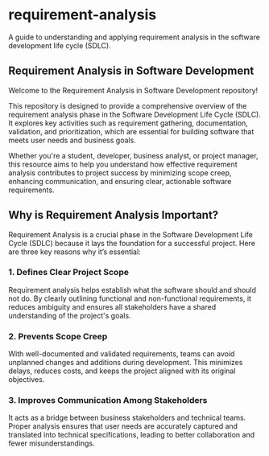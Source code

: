 # requirement-analysis
A guide to understanding and applying requirement analysis in the software development life cycle (SDLC).
## Requirement Analysis in Software Development

Welcome to the Requirement Analysis in Software Development repository!

This repository is designed to provide a comprehensive overview of the requirement analysis phase in the Software Development Life Cycle (SDLC). It explores key activities such as requirement gathering, documentation, validation, and prioritization, which are essential for building software that meets user needs and business goals.

Whether you're a student, developer, business analyst, or project manager, this resource aims to help you understand how effective requirement analysis contributes to project success by minimizing scope creep, enhancing communication, and ensuring clear, actionable software requirements.

## Why is Requirement Analysis Important?
Requirement Analysis is a crucial phase in the Software Development Life Cycle (SDLC) because it lays the foundation for a successful project. Here are three key reasons why it’s essential:

### 1. Defines Clear Project Scope
Requirement analysis helps establish what the software should and should not do. By clearly outlining functional and non-functional requirements, it reduces ambiguity and ensures all stakeholders have a shared understanding of the project's goals.

### 2. Prevents Scope Creep
With well-documented and validated requirements, teams can avoid unplanned changes and additions during development. This minimizes delays, reduces costs, and keeps the project aligned with its original objectives.

### 3. Improves Communication Among Stakeholders
It acts as a bridge between business stakeholders and technical teams. Proper analysis ensures that user needs are accurately captured and translated into technical specifications, leading to better collaboration and fewer misunderstandings.
